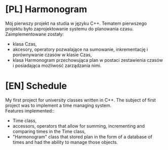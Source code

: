 # [PL] Harmonogram
Mój pierwszy projekt na studia w języku C++. Tematem pierwszego projektu było zaprojektowanie systemu do
planowania czasu.
<br />
Zaimplementowane zostały: <br />
- klasa Czas, <br />
- akcesory, operatory pozwalające na sumowanie, inkrementację i porównywanie czasów w klasie Czas, <br />
- klasa Harmonogram przechowująca plan w postaci zestawienia czasów i posiadająca możliwość zarządzania nimi. <br />

# [EN] Schedule
My first project for university classes written in C++. The subject of first project was to implement a time managing system.
<br />
Features implemented:: <br />
- Time class, <br />
- accessors, operators that allow for summing, incrementing and comparing times in the Time class, <br />
- "Harmonogram" class that stored plan in the form of a database of times and had the ability to manage those objects.
